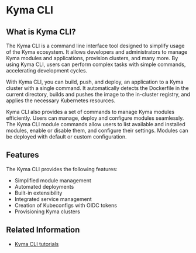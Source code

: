 # Kyma CLI

## What is Kyma CLI?

The Kyma CLI is a command line interface tool designed to simplify usage of the Kyma ecosystem. It allows developers and administrators to manage Kyma modules and applications, provision clusters, and many more. By using Kyma CLI, users can perform complex tasks with simple commands, accelerating development cycles.

With Kyma CLI, you can build, push, and deploy, an application to a Kyma cluster with a single command. It automatically detects the Dockerfile in the current directory, builds and pushes the image to the in-cluster registry, and applies the necessary Kubernetes resources.

Kyma CLI also provides a set of commands to manage Kyma modules efficiently. Users can manage, deploy and configure modules seamlessly. The Kyma CLI module commands allow users to list available and installed modules, enable or disable them, and configure their settings. Modules can be deployed with default or custom configuration. 
## Features
The Kyma CLI provides the following features:

- Simplified module management
- Automated deployments
- Built-in extensibility
- Integrated service management
- Creation of Kubeconfigs with OIDC tokens
- Provisioning Kyma clusters

## Related Information

- [Kyma CLI tutorials](tutorials/README.md)